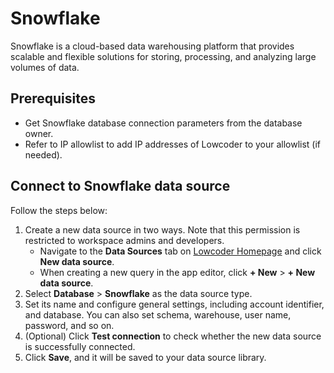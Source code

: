 # Snowflake

Snowflake is a cloud-based data warehousing platform that provides scalable and flexible solutions for storing, processing, and analyzing large volumes of data.

## Prerequisites

* Get Snowflake database connection parameters from the database owner.
* Refer to IP allowlist to add IP addresses of Lowcoder to your allowlist (if needed).

## Connect to Snowflake data source

Follow the steps below:

1. Create a new data source in two ways. Note that this permission is restricted to workspace admins and developers.
   * Navigate to the **Data Sources** tab on [Lowcoder Homepage](https://lowcoder.dev) and click **New data source**.
   * When creating a new query in the app editor, click **+ New** > **+ New data source**.
2. Select **Database** > **Snowflake** as the data source type.
3. Set its name and configure general settings, including account identifier, and database. You can also set schema, warehouse, user name, password, and so on.
4. (Optional) Click **Test connection** to check whether the new data source is successfully connected.
5. Click **Save**, and it will be saved to your data source library.
